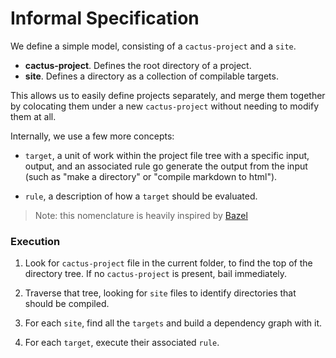 # Informal Specification

We define a simple model, consisting of a `cactus-project` and a `site`.

* **cactus-project**. Defines the root directory of a project.
* **site**. Defines a directory as a collection of compilable targets.

This allows us to easily define projects separately, and merge them together by
colocating them under a new `cactus-project` without needing to modify them at
all.

Internally, we use a few more concepts:

* `target`, a unit of work within the project file tree with a specific input,
  output, and an associated rule go generate the output from the input (such as
  "make a directory" or "compile markdown to html").

* `rule`, a description of how a `target` should be evaluated.

> Note: this nomenclature is heavily inspired by [Bazel](https://bazel.build)

### Execution

1. Look for `cactus-project` file in the current folder, to find the top of the
   directory tree. If no `cactus-project` is present, bail immediately.

2. Traverse that tree, looking for `site` files to identify directories that
   should be compiled.

3. For each `site`, find all the `targets` and build a dependency graph with it.

4. For each `target`, execute their associated `rule`.
